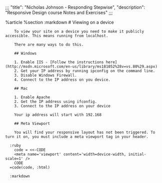 ;;;
  "title": "Nicholas Johnson - Responding Stepwise",
  "description": "Responsive Design course Notes and Exercises"
  ;;;
  
  %article
    %section
      :markdown
        # Viewing on a device
  
        To view your site on a device you need to make it publicly accessible. This means running from localhost.
  
        There are many ways to do this.
  
        ## Windows
  
        1. Enable IIS - [Follow the instructions here](http://msdn.microsoft.com/en-us/library/ms181052%28v=vs.80%29.aspx)
        2. Get your IP address by running ipconfig on the command line.
        3. Disable Windows Firewall.
        4. Connect to the IP address on you device.
  
        ## Mac
  
        1. Enable Apache
        2. Get the IP address using ifconfig.
        3. Connect to the IP address on your device
  
        Your ip address will start with 192.168
  
        ## Meta Viewport
  
        You will find your responsive layout has not been triggered. To turn it on, you must include a meta viewport tag in your header.
  
      :ruby
        code = <<-CODE
        <meta name='viewport' content='width=device-width, initial-scale=1' />
        CODE
      =code(code, :html)
  
      :markdown
  